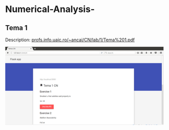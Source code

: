 # Numerical-Analysis-


## Tema 1

Description: [profs.info.uaic.ro/~ancai/CN/lab/1/Tema%201.pdf](https://profs.info.uaic.ro/~ancai/CN/lab/1/Tema%201.pdf)  

![screen](screen.png)
